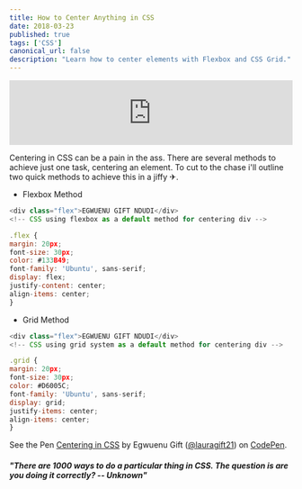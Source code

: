 ```yaml
---
title: How to Center Anything in CSS
date: 2018-03-23
published: true
tags: ['CSS']
canonical_url: false
description: "Learn how to center elements with Flexbox and CSS Grid."
---
```


<iframe style="width: 100%; max-height: 115px; border: none;" src='https://api.parler.io/ss/player?url=https%3A%2F%2Fwww.parler.io%2Faudio%2F16923918848%2F7a89f3a2653c0ba3d4f570af5f19fadc51a2d9f1.ac5b952c-03a2-4eb5-bf29-ef6cf3d6b635.mp3'></iframe>

Centering in CSS can be a pain in the ass. There are several methods to achieve just one task, centering an element. To cut to the chase i'll outline two quick methods to achieve this in a jiffy ✈.

* Flexbox Method

 ```js
<div class="flex">EGWUENU GIFT NDUDI</div>
<!-- CSS using flexbox as a default method for centering div -->
```

```js
.flex {
margin: 20px;
font-size: 30px;
color: #133B49;
font-family: 'Ubuntu', sans-serif;
display: flex;
justify-content: center;
align-items: center;
}
```

* Grid Method

```js
<div class="flex">EGWUENU GIFT NDUDI</div>
<!-- CSS using grid system as a default method for centering div -->
```

```js
.grid {
margin: 20px;
font-size: 30px;
color: #D6005C;
font-family: 'Ubuntu', sans-serif;
display: grid;
justify-items: center;
align-items: center;
}
```

 <p data-height="265" data-theme-id="light" data-slug-hash="QmMbma" data-default-tab="css,result" data-user="lauragift21" data-embed-version="2" data-pen-title="Centering in CSS" data-preview="true" class="codepen">See the Pen <a href="https://codepen.io/lauragift21/pen/QmMbma/">Centering in CSS</a> by Egwuenu Gift (<a href="https://codepen.io/lauragift21">@lauragift21</a>) on <a href="https://codepen.io">CodePen</a>.</p>
<script async src="https://static.codepen.io/assets/embed/ei.js"></script>

##### "There are 1000 ways to do a particular thing in CSS. The question is are you doing it correctly? -- Unknown"